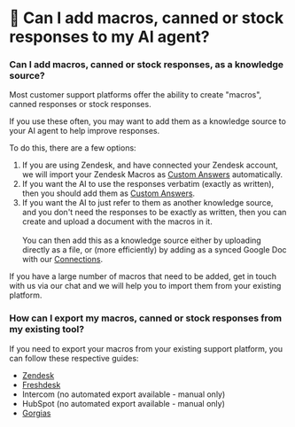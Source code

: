 # 🥫 Can I add macros, canned or stock responses to my AI agent?

### Can I add macros, canned or stock responses, as a knowledge source?

Most customer support platforms offer the ability to create "macros", canned responses or stock responses.

If you use these often, you may want to add them as a knowledge source to your AI agent to help improve responses.

To do this, there are a few options:

1. If you are using Zendesk, and have connected your Zendesk account, we will import your Zendesk Macros as [Custom Answers](../../features/improve/#custom-answers) automatically.
2. If you want the AI to use the responses verbatim (exactly as written), then you should add them as [Custom Answers](../../features/improve/#how-do-i-create-a-custom-answer).
3. If you want the AI to just refer to them as another knowledge source, and you don't need the responses to be exactly as written, then you can create and upload a document with the macros in it. \
   \
   You can then add this as a knowledge source either by uploading directly as a file, or (more efficiently) by adding as a synced Google Doc with our [Connections](../../features/connections/).

If you have a large number of macros that need to be added, get in touch with us via our chat and we will help you to import them from your existing platform.

### How can I export my macros, canned or stock responses from my existing tool?

If you need to export your macros from your existing support platform, you can follow these respective guides:

* [Zendesk](https://support.zendesk.com/hc/en-us/community/posts/4409506817178-How-to-export-Zendesk-macros-into-a-spreadsheet)
* [Freshdesk](https://partnersupport.freshworks.com/support/solutions/articles/50000004892-exporting-importing-canned-responses)
* Intercom (no automated export available - manual only)
* HubSpot (no automated export available - manual only)
* [Gorgias](https://docs.gorgias.com/en-US/import-and-export-macros-207786)

